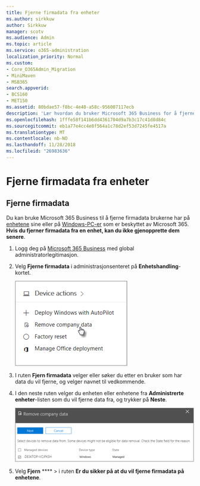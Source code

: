 ```yaml
---
title: Fjerne firmadata fra enheter
ms.author: sirkkuw
author: Sirkkuw
manager: scotv
ms.audience: Admin
ms.topic: article
ms.service: o365-administration
localization_priority: Normal
ms.custom:
- Core_O365Admin_Migration
- MiniMaven
- MSB365
search.appverid:
- BCS160
- MET150
ms.assetid: 80bdae57-f8bc-4e40-a58c-956007117ecb
description: 'Lær hvordan du bruker Microsoft 365 Business for å fjerne firmadata fra Brukerenheter eller Windows-PCer. '
ms.openlocfilehash: 1fffe58f141b6dd4361704d9a7b3c17c41d8d84c
ms.sourcegitcommit: eb1a77e4cc4e8f564a1c78d2ef53d7245fe4517a
ms.translationtype: MT
ms.contentlocale: nb-NO
ms.lasthandoff: 11/28/2018
ms.locfileid: "26983636"
---
```

# <a name="remove-company-data-from-devices"></a>Fjerne firmadata fra enheter

## <a name="remove-company-data"></a>Fjerne firmadata

Du kan bruke Microsoft 365 Business til å fjerne firmadata brukerne har på [enhetene](app-protection-settings-for-android-and-ios.md) sine eller på [Windows-PC-er](protection-settings-for-windows-10-devices.md) som er beskyttet av Microsoft 365. **Hvis du fjerner firmadata fra en enhet, kan du ikke gjenopprette dem senere**. 
  
1. Logg deg på [Microsoft 365 Business](https://portal.office.com) med global administratorlegitimasjon. 
    
2. Velg **Fjerne firmadata** i administrasjonsenteret på **Enhetshandling**-kortet.
    
    ![On the Devices card, choose Remove company data](media/b6fcf74b-0d7d-4e1a-894f-40f9d4a215b8.png)
  
3. I ruten **Fjern firmadata** velger eller søker du etter en bruker som har data du vil fjerne, og velger navnet til vedkommende. 
    
4. I den neste ruten velger du enheten eller enhetene fra **Administrerte enheter**-listen som du vil fjerne data fra, og trykker på **Neste**. 
    
    ![On the remove comapany data pane, select the device from which you want to remove the data.](media/f3725ff9-ebdb-4c13-9523-b2df362640cf.png)
  
5. Velg **Fjern** **** \> i ruten **Er du sikker på at du vil fjerne firmadata på enhetene**.
    


